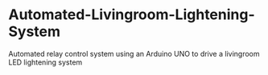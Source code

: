 # Automated-Livingroom-Lightening-System
Automated relay control system using an Arduino UNO to drive a livingroom LED lightening system
